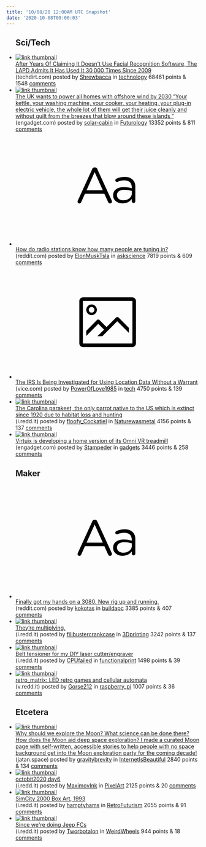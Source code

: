 ```yaml
---
title: '10/08/20 12:00AM UTC Snapshot'
date: '2020-10-08T00:00:03'
---
```

<ul>
<h2>Sci/Tech</h2>

<li><a href='https://www.techdirt.com/articles/20200927/11441345393/after-years-claiming-it-doesnt-use-facial-recognition-software-lapd-admits-it-has-used-it-30000-times-since-2009.shtml'><img src='https://b.thumbs.redditmedia.com/29e3BKbyzJAtbiv6cdKZAqrPqqIqkegAHW6miw67Vfc.jpg' alt='link thumbnail'></a><div><div class='linkTitle'><a href='https://www.techdirt.com/articles/20200927/11441345393/after-years-claiming-it-doesnt-use-facial-recognition-software-lapd-admits-it-has-used-it-30000-times-since-2009.shtml'>After Years Of Claiming It Doesn't Use Facial Recognition Software, The LAPD Admits It Has Used It 30,000 Times Since 2009</a></div>(techdirt.com) posted by <a href='https://www.reddit.com/user/Shrewbacca'>Shrewbacca</a> in <a href='https://www.reddit.com/r/technology'>technology</a> 68461 points & 1548 <a href='https://www.reddit.com/r/technology/comments/j6ojep/after_years_of_claiming_it_doesnt_use_facial/'>comments</a></div></li>

<li><a href='https://www.engadget.com/offshore-wind-energy-uk-homes-2030-prime-minister-111059720.html'><img src='https://b.thumbs.redditmedia.com/9PZAYEZqLWZ-0oyGf2TLLUJ5Z7WmkwhPiAUAyq0EYjM.jpg' alt='link thumbnail'></a><div><div class='linkTitle'><a href='https://www.engadget.com/offshore-wind-energy-uk-homes-2030-prime-minister-111059720.html'>The UK wants to power all homes with offshore wind by 2030 “Your kettle, your washing machine, your cooker, your heating, your plug-in electric vehicle, the whole lot of them will get their juice cleanly and without guilt from the breezes that blow around these islands,”</a></div>(engadget.com) posted by <a href='https://www.reddit.com/user/solar-cabin'>solar-cabin</a> in <a href='https://www.reddit.com/r/Futurology'>Futurology</a> 13352 points & 811 <a href='https://www.reddit.com/r/Futurology/comments/j6nfxu/the_uk_wants_to_power_all_homes_with_offshore/'>comments</a></div></li>

<li><a href='https://www.reddit.com/r/askscience/comments/j6r298/how_do_radio_stations_know_how_many_people_are/'><svg version='1.1' viewBox='-34 -12 104 64' preserveAspectRatio='xMidYMid slice' xmlns='http://www.w3.org/2000/svg' xmlns:xlink='http://www.w3.org/1999/xlink'>
    <title>text link thumbnail</title>
    <path d='M12.19,8.84a1.45,1.45,0,0,0-1.4-1h-.12a1.46,1.46,0,0,0-1.42,1L1.14,26.56a1.29,1.29,0,0,0-.14.59,1,1,0,0,0,1,1,1.12,1.12,0,0,0,1.08-.77l2.08-4.65h11l2.08,4.59a1.24,1.24,0,0,0,1.12.83,1.08,1.08,0,0,0,1.08-1.08,1.64,1.64,0,0,0-.14-.57ZM6.08,20.71l4.59-10.22,4.6,10.22Z'>
    </path>
    <path d='M32.24,14.78A6.35,6.35,0,0,0,27.6,13.2a11.36,11.36,0,0,0-4.7,1,1,1,0,0,0-.58.89,1,1,0,0,0,.94.92,1.23,1.23,0,0,0,.39-.08,8.87,8.87,0,0,1,3.72-.81c2.7,0,4.28,1.33,4.28,3.92v.5a15.29,15.29,0,0,0-4.42-.61c-3.64,0-6.14,1.61-6.14,4.64v.05c0,2.95,2.7,4.48,5.37,4.48a6.29,6.29,0,0,0,5.19-2.48V26.9a1,1,0,0,0,1,1,1,1,0,0,0,1-1.06V19A5.71,5.71,0,0,0,32.24,14.78Zm-.56,7.7c0,2.28-2.17,3.89-4.81,3.89-1.94,0-3.61-1.06-3.61-2.86v-.06c0-1.8,1.5-3,4.2-3a15.2,15.2,0,0,1,4.22.61Z'>
    </path>
    </svg></a><div><div class='linkTitle'><a href='https://www.reddit.com/r/askscience/comments/j6r298/how_do_radio_stations_know_how_many_people_are/'>How do radio stations know how many people are tuning in?</a></div>(reddit.com) posted by <a href='https://www.reddit.com/user/ElonMuskTsla'>ElonMuskTsla</a> in <a href='https://www.reddit.com/r/askscience'>askscience</a> 7819 points & 609 <a href='https://www.reddit.com/r/askscience/comments/j6r298/how_do_radio_stations_know_how_many_people_are/'>comments</a></div></li>

<li><a href='https://www.vice.com/en/article/qj479d/irs-investigation-location-data-no-warrant-venntel'><svg version='1.1' viewBox='-34 -14 104 64' preserveAspectRatio='xMidYMid meet' xmlns='http://www.w3.org/2000/svg' xmlns:xlink='http://www.w3.org/1999/xlink'>
    <title>link thumbnail</title>
    <path d='M32,4H4A2,2,0,0,0,2,6V30a2,2,0,0,0,2,2H32a2,2,0,0,0,2-2V6A2,2,0,0,0,32,4ZM4,30V6H32V30Z'></path>
    <path d='M8.92,14a3,3,0,1,0-3-3A3,3,0,0,0,8.92,14Zm0-4.6A1.6,1.6,0,1,1,7.33,11,1.6,1.6,0,0,1,8.92,9.41Z'></path>
    <path d='M22.78,15.37l-5.4,5.4-4-4a1,1,0,0,0-1.41,0L5.92,22.9v2.83l6.79-6.79L16,22.18l-3.75,3.75H15l8.45-8.45L30,24V21.18l-5.81-5.81A1,1,0,0,0,22.78,15.37Z'></path>
    </svg></a><div><div class='linkTitle'><a href='https://www.vice.com/en/article/qj479d/irs-investigation-location-data-no-warrant-venntel'>The IRS Is Being Investigated for Using Location Data Without a Warrant</a></div>(vice.com) posted by <a href='https://www.reddit.com/user/PowerOfLove1985'>PowerOfLove1985</a> in <a href='https://www.reddit.com/r/tech'>tech</a> 4750 points & 139 <a href='https://www.reddit.com/r/tech/comments/j6totq/the_irs_is_being_investigated_for_using_location/'>comments</a></div></li>

<li><a href='https://i.redd.it/p206ngzcmmr51.jpg'><img src='https://b.thumbs.redditmedia.com/sOUhsoFRA6W9D2HQtnI3P1kLu9BsmJ13Su0tSMSZqiU.jpg' alt='link thumbnail'></a><div><div class='linkTitle'><a href='https://i.redd.it/p206ngzcmmr51.jpg'>The Carolina parakeet, the only parrot native to the US which is extinct since 1920 due to habitat loss and hunting</a></div>(i.redd.it) posted by <a href='https://www.reddit.com/user/floofy_Cockatiel'>floofy_Cockatiel</a> in <a href='https://www.reddit.com/r/Naturewasmetal'>Naturewasmetal</a> 4156 points & 137 <a href='https://www.reddit.com/r/Naturewasmetal/comments/j6mq6v/the_carolina_parakeet_the_only_parrot_native_to/'>comments</a></div></li>

<li><a href='https://www.engadget.com/omni-one-vr-treadmill-virtuix-100013958.html'><img src='https://a.thumbs.redditmedia.com/7XSvG6rrT8N0u4CzkKYNDzSQy5uQ45C6uQ1WAbLGRb0.jpg' alt='link thumbnail'></a><div><div class='linkTitle'><a href='https://www.engadget.com/omni-one-vr-treadmill-virtuix-100013958.html'>Virtuix is developing a home version of its Omni VR treadmill</a></div>(engadget.com) posted by <a href='https://www.reddit.com/user/Stampeder'>Stampeder</a> in <a href='https://www.reddit.com/r/gadgets'>gadgets</a> 3446 points & 258 <a href='https://www.reddit.com/r/gadgets/comments/j6r4sz/virtuix_is_developing_a_home_version_of_its_omni/'>comments</a></div></li>

<h2>Maker</h2>

<li><a href='https://www.reddit.com/r/buildapc/comments/j6opnj/finally_got_my_hands_on_a_3080_new_rig_up_and/'><svg version='1.1' viewBox='-34 -12 104 64' preserveAspectRatio='xMidYMid slice' xmlns='http://www.w3.org/2000/svg' xmlns:xlink='http://www.w3.org/1999/xlink'>
    <title>text link thumbnail</title>
    <path d='M12.19,8.84a1.45,1.45,0,0,0-1.4-1h-.12a1.46,1.46,0,0,0-1.42,1L1.14,26.56a1.29,1.29,0,0,0-.14.59,1,1,0,0,0,1,1,1.12,1.12,0,0,0,1.08-.77l2.08-4.65h11l2.08,4.59a1.24,1.24,0,0,0,1.12.83,1.08,1.08,0,0,0,1.08-1.08,1.64,1.64,0,0,0-.14-.57ZM6.08,20.71l4.59-10.22,4.6,10.22Z'>
    </path>
    <path d='M32.24,14.78A6.35,6.35,0,0,0,27.6,13.2a11.36,11.36,0,0,0-4.7,1,1,1,0,0,0-.58.89,1,1,0,0,0,.94.92,1.23,1.23,0,0,0,.39-.08,8.87,8.87,0,0,1,3.72-.81c2.7,0,4.28,1.33,4.28,3.92v.5a15.29,15.29,0,0,0-4.42-.61c-3.64,0-6.14,1.61-6.14,4.64v.05c0,2.95,2.7,4.48,5.37,4.48a6.29,6.29,0,0,0,5.19-2.48V26.9a1,1,0,0,0,1,1,1,1,0,0,0,1-1.06V19A5.71,5.71,0,0,0,32.24,14.78Zm-.56,7.7c0,2.28-2.17,3.89-4.81,3.89-1.94,0-3.61-1.06-3.61-2.86v-.06c0-1.8,1.5-3,4.2-3a15.2,15.2,0,0,1,4.22.61Z'>
    </path>
    </svg></a><div><div class='linkTitle'><a href='https://www.reddit.com/r/buildapc/comments/j6opnj/finally_got_my_hands_on_a_3080_new_rig_up_and/'>Finally got my hands on a 3080. New rig up and running.</a></div>(reddit.com) posted by <a href='https://www.reddit.com/user/kokotas'>kokotas</a> in <a href='https://www.reddit.com/r/buildapc'>buildapc</a> 3385 points & 407 <a href='https://www.reddit.com/r/buildapc/comments/j6opnj/finally_got_my_hands_on_a_3080_new_rig_up_and/'>comments</a></div></li>

<li><a href='https://i.redd.it/egb0a94ucor51.jpg'><img src='https://b.thumbs.redditmedia.com/cwmsLJaFSEeFZCllIZpF7Onp7hYZrBX-LyZaytig_ME.jpg' alt='link thumbnail'></a><div><div class='linkTitle'><a href='https://i.redd.it/egb0a94ucor51.jpg'>They’re multiplying.</a></div>(i.redd.it) posted by <a href='https://www.reddit.com/user/filibustercrankcase'>filibustercrankcase</a> in <a href='https://www.reddit.com/r/3Dprinting'>3Dprinting</a> 3242 points & 137 <a href='https://www.reddit.com/r/3Dprinting/comments/j6qtfa/theyre_multiplying/'>comments</a></div></li>

<li><a href='https://i.redd.it/8qg5zdyfikr51.jpg'><img src='https://b.thumbs.redditmedia.com/GdztZIDW05U1fcKcY2tjcohdwOlNFHmQZMgzjvpjggg.jpg' alt='link thumbnail'></a><div><div class='linkTitle'><a href='https://i.redd.it/8qg5zdyfikr51.jpg'>Belt tensioner for my DIY laser cutter/engraver</a></div>(i.redd.it) posted by <a href='https://www.reddit.com/user/CPUfailed'>CPUfailed</a> in <a href='https://www.reddit.com/r/functionalprint'>functionalprint</a> 1498 points & 39 <a href='https://www.reddit.com/r/functionalprint/comments/j6h38v/belt_tensioner_for_my_diy_laser_cutterengraver/'>comments</a></div></li>

<li><a href='https://v.redd.it/1oah92oqrpr51'><img src='https://b.thumbs.redditmedia.com/9ElTxmsI7IjhLEMrMGqn7z_jUNRSKU2nd2GuSA5VImM.jpg' alt='link thumbnail'></a><div><div class='linkTitle'><a href='https://v.redd.it/1oah92oqrpr51'>retro_matrix: LED retro games and cellular automata</a></div>(v.redd.it) posted by <a href='https://www.reddit.com/user/Gorse212'>Gorse212</a> in <a href='https://www.reddit.com/r/raspberry_pi'>raspberry_pi</a> 1007 points & 36 <a href='https://www.reddit.com/r/raspberry_pi/comments/j6w8uy/retro_matrix_led_retro_games_and_cellular_automata/'>comments</a></div></li>

<h2>Etcetera</h2>

<li><a href='https://jatan.space/the-moon/'><img src='https://b.thumbs.redditmedia.com/Vs6LrwXNPFwQ6ur4amY2cuIJib5hH6reAPQ2AxEV5Cw.jpg' alt='link thumbnail'></a><div><div class='linkTitle'><a href='https://jatan.space/the-moon/'>Why should we explore the Moon? What science can be done there? How does the Moon aid deep space exploration? I made a curated Moon page with self-written, accessible stories to help people with no space background get into the Moon exploration party for the coming decade!</a></div>(jatan.space) posted by <a href='https://www.reddit.com/user/gravitybrevity'>gravitybrevity</a> in <a href='https://www.reddit.com/r/InternetIsBeautiful'>InternetIsBeautiful</a> 2840 points & 134 <a href='https://www.reddit.com/r/InternetIsBeautiful/comments/j6rkxj/why_should_we_explore_the_moon_what_science_can/'>comments</a></div></li>

<li><a href='https://i.redd.it/jqmjcdoavmr51.png'><img src='https://a.thumbs.redditmedia.com/C8Uzna7FcmsvMt7PwGDlMhdDVXftkWa7wMoUJoEzaT8.jpg' alt='link thumbnail'></a><div><div class='linkTitle'><a href='https://i.redd.it/jqmjcdoavmr51.png'>octobit2020,day6</a></div>(i.redd.it) posted by <a href='https://www.reddit.com/user/MaximovInk'>MaximovInk</a> in <a href='https://www.reddit.com/r/PixelArt'>PixelArt</a> 2125 points & 20 <a href='https://www.reddit.com/r/PixelArt/comments/j6n7xh/octobit2020day6/'>comments</a></div></li>

<li><a href='https://i.redd.it/yzp9mpwzsnr51.png'><img src='https://b.thumbs.redditmedia.com/eeUmzOSbt0zbnbOoNfkcoVqQeOHSYFn57zMoz5PPB9M.jpg' alt='link thumbnail'></a><div><div class='linkTitle'><a href='https://i.redd.it/yzp9mpwzsnr51.png'>SimCity 2000 Box Art, 1993</a></div>(i.redd.it) posted by <a href='https://www.reddit.com/user/hamptyhams'>hamptyhams</a> in <a href='https://www.reddit.com/r/RetroFuturism'>RetroFuturism</a> 2055 points & 91 <a href='https://www.reddit.com/r/RetroFuturism/comments/j6p9s0/simcity_2000_box_art_1993/'>comments</a></div></li>

<li><a href='https://i.redd.it/a39etzejqkr51.jpg'><img src='https://b.thumbs.redditmedia.com/foQ8l1QXpWw13OXDYYorIOP-6B21rXGEcNGaz_r_SHE.jpg' alt='link thumbnail'></a><div><div class='linkTitle'><a href='https://i.redd.it/a39etzejqkr51.jpg'>Since we're doing Jeep FCs</a></div>(i.redd.it) posted by <a href='https://www.reddit.com/user/Tworbotalon'>Tworbotalon</a> in <a href='https://www.reddit.com/r/WeirdWheels'>WeirdWheels</a> 944 points & 18 <a href='https://www.reddit.com/r/WeirdWheels/comments/j6hrty/since_were_doing_jeep_fcs/'>comments</a></div></li>

</ul>
